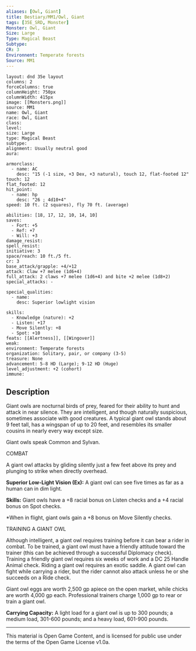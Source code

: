 ```yaml
---
aliases: [Owl, Giant]
title: Bestiary/MM1/Owl, Giant
tags: [35E_SRD, Monster]
Monster: Owl, Giant
Size: Large
Type: Magical Beast
Subtype: 
CR: 3
Environnent: Temperate forests
Source: MM1
---
```


```statblock
layout: dnd 35e layout
columns: 2
forceColumns: true
columnHeight: 750px
columnWidth: 415px
image: [[Monsters.png]]
source: MM1
name: Owl, Giant
race: Owl, Giant
class: 
level: 
size: Large
type: Magical Beast
subtype: 
alignment: Usually neutral good
aura: 

armorclass:
  - name: AC
    desc: "15 (-1 size, +3 Dex, +3 natural), touch 12, flat-footed 12"
touch: 12
flat_footed: 12
hit_point:
  - name: hp
    desc: "26 ; 4d10+4"
speed: 10 ft. (2 squares), fly 70 ft. (average)

abilities: [18, 17, 12, 10, 14, 10]
saves:
  - Fort: +5
  - Ref: +7
  - Will: +3
damage_resist: 
spell_resist: 
initiative: 3
space/reach: 10 ft./5 ft.
cr: 3
base_attack/grapple: +4/+12
attack: Claw +7 melee (1d6+4)
full_attack: 2 claws +7 melee (1d6+4) and bite +2 melee (1d8+2)
special_attacks: -

special_qualities:
  - name: 
    desc: Superior lowlight vision

skills:
  - Knowledge (nature): +2
  - Listen: +17
  - Move Silently: +8
  - Spot: +10
feats: [[Alertness]], [[Wingover]]
weak: 
environment: Temperate forests
organization: Solitary, pair, or company (3-5)
treasure: None
advancement: 5-8 HD (Large); 9-12 HD (Huge)
level_adjustment: +2 (cohort)
immune: 
```

## Description

<p>Giant owls are nocturnal birds of prey, feared for their ability to hunt and attack in near silence. They are intelligent, and though naturally suspicious, sometimes associate with good creatures. A typical giant owl stands about 9 feet tall, has a wingspan of up to 20 feet, and resembles its smaller cousins in nearly every way except size.</p>
<p>Giant owls speak Common and Sylvan.</p>
<p>COMBAT</p>
<p>A giant owl attacks by gliding silently just a few feet above its prey and plunging to strike when directly overhead.</p>
<p>
            <b>Superior Low-Light Vision (Ex):</b> A giant owl can see five times as far as a human can in dim light.</p>
<p>
            <b>Skills:</b> Giant owls have a +8 racial bonus on Listen checks and a +4 racial bonus on Spot checks.</p>
<p>*When in flight, giant owls gain a +8 bonus on Move Silently checks.</p>
<p>TRAINING A GIANT OWL</p>
<p>Although intelligent, a giant owl requires training before it can bear a rider in combat. To be trained, a giant owl must have a friendly attitude toward the trainer (this can be achieved through a successful Diplomacy check). Training a friendly giant owl requires six weeks of work and a DC 25 Handle Animal check. Riding a giant owl requires an exotic saddle. A giant owl can fight while carrying a rider, but the rider cannot also attack unless he or she succeeds on a Ride check.</p>
<p>Giant owl eggs are worth 2,500 gp apiece on the open market, while chicks are worth 4,000 gp each. Professional trainers charge 1,000 gp to rear or train a giant owl.</p>
<p>
            <b>Carrying Capacity:</b> A light load for a giant owl is up to 300 pounds; a medium load, 301-600 pounds; and a heavy load, 601-900 pounds.</p>

---

This material is Open Game Content, and is licensed for public use under
the terms of the Open Game License v1.0a.

